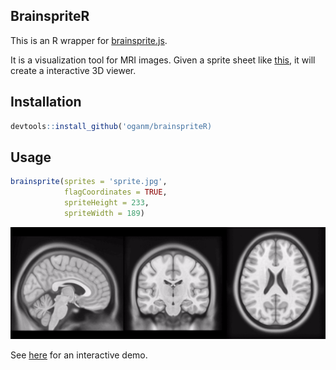 ## BrainspriteR

This is an R wrapper for [brainsprite.js](https://github.com/SIMEXP/brainsprite.js).

It is a visualization tool for MRI images. Given a sprite sheet like [this](docs/sprite.jpg), it will create a interactive 3D viewer.

## Installation

```r
devtools::install_github('oganm/brainspriteR)

```

## Usage

```r
brainsprite(sprites = 'sprite.jpg',
            flagCoordinates = TRUE,
            spriteHeight = 233,
            spriteWidth = 189)

```
![](example.png)

See [here](https://oganm.github.io/brainspriteR/demo) for an interactive demo.

